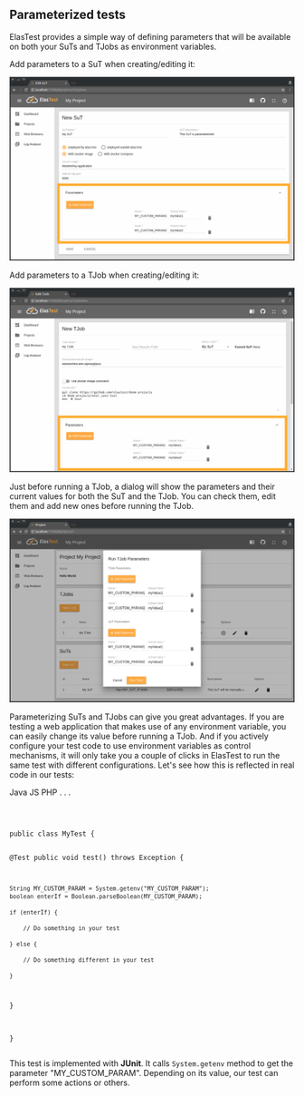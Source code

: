 <div class="range range-xs-left">
<div class="cell-xs-10 cell-lg-6 text-md-left inset-md-right-80 cell-lg-push-1 offset-top-50 offset-lg-top-0">
<h2 id="content" class="h1">Parameterized tests</h2>
<div class="offset-top-30 offset-md-top-50">
</div>
</div>
</div>

ElasTest provides a simple way of defining parameters that will be available on both your SuTs and TJobs as environment variables.

Add parameters to a SuT when creating/editing it:

<div class="docs-gallery inline-block">
    <a data-fancybox="gallery-1" href="/docs/testing/images/sut_parameters.png"><img class="img-responsive img-wellcome" src="/docs/testing/images/sut_parameters.png"/></a>
</div>

Add parameters to a TJob when creating/editing it:

<div class="docs-gallery inline-block">
    <a data-fancybox="gallery-1" href="/docs/testing/images/tjob_parameters.png"><img class="img-responsive img-wellcome" src="/docs/testing/images/tjob_parameters.png"/></a>
</div>

Just before running a TJob, a dialog will show the parameters and their current values for both the SuT and the TJob. You can check them, edit them and add new ones before running the TJob.

<div class="docs-gallery inline-block">
    <a data-fancybox="gallery-1" href="/docs/testing/images/configure_params.png"><img class="img-responsive img-wellcome" src="/docs/testing/images/configure_params.png"/></a>
</div>

Parameterizing SuTs and TJobs can give you great advantages. If you are testing a web application that makes use of any environment variable, you can easily change its value before running a TJob. And if you actively configure your test code to use environment variables as control mechanisms, it will only take you a couple of clicks in ElasTest to run the same test with different configurations. Let's see how this is reflected in real code in our tests:


<div class="badges-menu noselectionable">
    <span id="java-test-btn" class="badge badge-default my-badge selected">Java</span>
    <span id="js-test-btn" class="badge badge-default my-badge">JS</span>
    <span class="badge badge-default my-badge my-badge-disabled">PHP</span>
    <span class="badge badge-default my-badge my-badge-disabled">. . .</span>
</div>

<div id="java-test" class="lang-section">

<div class="row" style="margin-top: 40px">

<div class="col-md-6">
<pre>
<code class="java">
public class MyTest {

  @Test
  public void test() throws Exception {
      
    String MY_CUSTOM_PARAM = System.getenv("MY_CUSTOM_PARAM");
    boolean enterIf = Boolean.parseBoolean(MY_CUSTOM_PARAM);

    if (enterIf) {

        // Do something in your test

    } else {

        // Do something different in your test

    }
  }

}
</code>
</pre>
</div>

<div class="col-md-6">
    <p>This test is implemented with <strong>JUnit</strong>. It calls <code>System.getenv</code> method to get the parameter "MY_CUSTOM_PARAM". Depending on its value, our test can perform some actions or others.</p>
</div>

</div>
</div>


<div id="js-test" class="lang-section" hidden>
<div class="row" style="margin-top: 40px">

<div class="col-md-6">
<pre>
<code class="javascript">
var chai = require("chai");

describe("My application", () => {
  it("should do something", async function() {

    var MY_CUSTOM_PARAM = process.env.MY_CUSTOM_PARAM;

    if (MY_CUSTOM_PARAM === "true") {

        // Do something in your test

    } else {

        // Do something different in your test

    }
  })
});
</code>
</pre>
</div>

<div class="col-md-6">
    <p>This test is implemented with <strong>mocha</strong>. It accesses <code>process.env</code> property to get the parameter "MY_CUSTOM_PARAM". Depending on its value, our test can perform some actions or others.</p>
</div>

</div>
</div>

<script>
$('#java-test-btn').click(function(event) {
  activateBadge('java-test');
});
$('#js-test-btn').click(function(event) {
  activateBadge('js-test');
});

function activateBadge(sectionName) {
  $('.lang-section').hide();
  $('#' + sectionName).show();
  $('.selected').removeClass('selected');
  $('#' + sectionName + '-btn').addClass('selected');
}

var langSections = [
  'java',
  'js'
];
</script>

<script src="//code.jquery.com/jquery-3.2.1.min.js"></script>
<link rel="stylesheet" href="https://cdnjs.cloudflare.com/ajax/libs/fancybox/3.2.5/jquery.fancybox.min.css" />
<script src="https://cdnjs.cloudflare.com/ajax/libs/fancybox/3.2.5/jquery.fancybox.min.js"></script>

<script>
var galleries = $('div.docs-gallery');
for (var i = 1; i <= galleries.length; i++) {
    $().fancybox({
    selector : '[data-fancybox="gallery-' + i + '"]',
    infobar : true,
    arrows : false,
    loop: false,
    protect: true,
    transitionEffect: 'slide',
    buttons : [
        'close'
    ],
    clickOutside : 'close',
    clickSlide   : 'close',
  });
}
</script>